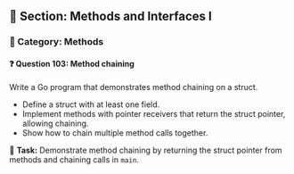 ## 📘 Section: Methods and Interfaces I  
### 🔹 Category: Methods  
#### ❓ Question 103: Method chaining

Write a Go program that demonstrates method chaining on a struct.

- Define a struct with at least one field.
- Implement methods with pointer receivers that return the struct pointer, allowing chaining.
- Show how to chain multiple method calls together.

🔧 **Task:** Demonstrate method chaining by returning the struct pointer from methods and chaining calls in `main`.
